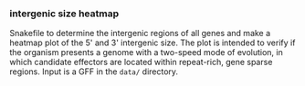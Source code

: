 ### intergenic size heatmap

Snakefile to determine the intergenic regions of all genes and make a heatmap plot of the 5' and 3' intergenic size. The plot is intended to verify if the organism presents a genome with a two-speed mode of evolution, in which candidate effectors are located within repeat-rich, gene sparse regions. Input is a GFF in the `data/` directory.


